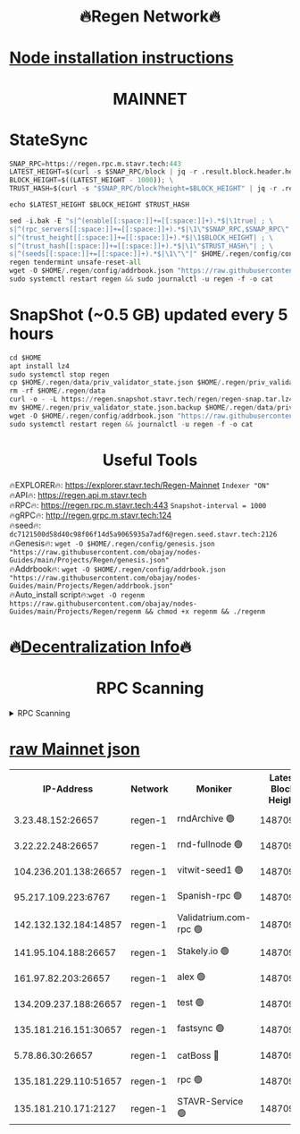 <h1 align="center"> 🔥Regen Network🔥</h1>

[Node installation instructions](https://github.com/obajay/nodes-Guides/tree/main/Projects/Regen)
=
<h1 align="center"> MAINNET</h1>

# StateSync
```python
SNAP_RPC=https://regen.rpc.m.stavr.tech:443
LATEST_HEIGHT=$(curl -s $SNAP_RPC/block | jq -r .result.block.header.height); \
BLOCK_HEIGHT=$((LATEST_HEIGHT - 1000)); \
TRUST_HASH=$(curl -s "$SNAP_RPC/block?height=$BLOCK_HEIGHT" | jq -r .result.block_id.hash)

echo $LATEST_HEIGHT $BLOCK_HEIGHT $TRUST_HASH

sed -i.bak -E "s|^(enable[[:space:]]+=[[:space:]]+).*$|\1true| ; \
s|^(rpc_servers[[:space:]]+=[[:space:]]+).*$|\1\"$SNAP_RPC,$SNAP_RPC\"| ; \
s|^(trust_height[[:space:]]+=[[:space:]]+).*$|\1$BLOCK_HEIGHT| ; \
s|^(trust_hash[[:space:]]+=[[:space:]]+).*$|\1\"$TRUST_HASH\"| ; \
s|^(seeds[[:space:]]+=[[:space:]]+).*$|\1\"\"|" $HOME/.regen/config/config.toml
regen tendermint unsafe-reset-all
wget -O $HOME/.regen/config/addrbook.json "https://raw.githubusercontent.com/obajay/nodes-Guides/main/Projects/Regen/addrbook.json"
sudo systemctl restart regen && sudo journalctl -u regen -f -o cat
```
# SnapShot (~0.5 GB) updated every 5 hours
```python
cd $HOME
apt install lz4
sudo systemctl stop regen
cp $HOME/.regen/data/priv_validator_state.json $HOME/.regen/priv_validator_state.json.backup
rm -rf $HOME/.regen/data
curl -o - -L https://regen.snapshot.stavr.tech/regen/regen-snap.tar.lz4 | lz4 -c -d - | tar -x -C $HOME/.regen --strip-components 2
mv $HOME/.regen/priv_validator_state.json.backup $HOME/.regen/data/priv_validator_state.json
wget -O $HOME/.regen/config/addrbook.json "https://raw.githubusercontent.com/obajay/nodes-Guides/main/Projects/Regen/addrbook.json"
sudo systemctl restart regen && journalctl -u regen -f -o cat
```

 <h1 align="center"> Useful Tools</h1>

🔥EXPLORER🔥:     https://explorer.stavr.tech/Regen-Mainnet        `Indexer "ON"` \
🔥API🔥:          https://regen.api.m.stavr.tech \
🔥RPC🔥:          https://regen.rpc.m.stavr.tech:443              `Snapshot-interval = 1000` \
🔥gRPC🔥:         http://regen.grpc.m.stavr.tech:124 \
🔥seed🔥:      `dc7121500d58d40c98f06f14d5a9065935a7adf6@regen.seed.stavr.tech:2126` \
🔥Genesis🔥:   `wget -O $HOME/.regen/config/genesis.json "https://raw.githubusercontent.com/obajay/nodes-Guides/main/Projects/Regen/genesis.json"` \
🔥Addrbook🔥:  `wget -O $HOME/.regen/config/addrbook.json "https://raw.githubusercontent.com/obajay/nodes-Guides/main/Projects/Regen/addrbook.json"` \
🔥Auto_install script🔥:`wget -O regenm https://raw.githubusercontent.com/obajay/nodes-Guides/main/Projects/Regen/regenm && chmod +x regenm && ./regenm`

🔥[Decentralization Info](https://github.com/obajay/StateSync-snapshots/tree/main/Projects/Regen/Decentralization)🔥
=
<h1 align="center"> RPC Scanning</h1>

<details>
<summary>RPC Scanning</summary>

<h2 align="center"> We scan nodes in real time every 4 hours. And we provide the final result of RPC endpoints.
We cannot influence the operation of these nodes in any way. </h2>


```python
If Voting Power is higher than 0 --> then the Node is a validator of the network and may be subject to attack and be a potential threat to the chain.
```
```python
We marked such validators with a red symbol
```

</details>

[raw Mainnet json](https://rpc-check.regenm.stavr.tech/regenm/rpc-regenm-result.json)
=


<table><tr><th>IP-Address</th><th>Network</th><th>Moniker</th><th>Latest Block Height</th><th>Earliest Block Height</th><th>Catching Up</th><th>Tx Index</th><th>Voting Power</th><th>Scan Time</th></tr><tr><td>3.23.48.152:26657</td><td>regen-1</td><td>rndArchive 🟢</td><td>14870927</td><td>1</td><td>False</td><td>on</td><td>0</td><td>2024-02-26T17:00:14.789381743UTC</td></tr><tr><td>3.22.22.248:26657</td><td>regen-1</td><td>rnd-fullnode 🟢</td><td>14870926</td><td>4134001</td><td>False</td><td>on</td><td>0</td><td>2024-02-26T17:00:12.110723605UTC</td></tr><tr><td>104.236.201.138:26657</td><td>regen-1</td><td>vitwit-seed1 🟢</td><td>14870921</td><td>8943001</td><td>False</td><td>on</td><td>0</td><td>2024-02-26T16:59:44.214667720UTC</td></tr><tr><td>95.217.109.223:6767</td><td>regen-1</td><td>Spanish-rpc 🟢</td><td>14870930</td><td>10068001</td><td>False</td><td>on</td><td>0</td><td>2024-02-26T17:00:34.123265071UTC</td></tr><tr><td>142.132.132.184:14857</td><td>regen-1</td><td>Validatrium.com-rpc 🟢</td><td>14870930</td><td>11175001</td><td>False</td><td>on</td><td>0</td><td>2024-02-26T17:00:36.381200704UTC</td></tr><tr><td>141.95.104.188:26657</td><td>regen-1</td><td>Stakely.io 🟢</td><td>14870924</td><td>13442501</td><td>False</td><td>on</td><td>0</td><td>2024-02-26T17:00:01.222280306UTC</td></tr><tr><td>161.97.82.203:26657</td><td>regen-1</td><td>alex 🟢</td><td>14870928</td><td>13992001</td><td>False</td><td>on</td><td>0</td><td>2024-02-26T17:00:23.599516691UTC</td></tr><tr><td>134.209.237.188:26657</td><td>regen-1</td><td>test 🟢</td><td>14870932</td><td>13992001</td><td>False</td><td>on</td><td>0</td><td>2024-02-26T17:00:48.916794606UTC</td></tr><tr><td>135.181.216.151:30657</td><td>regen-1</td><td>fastsync 🟢</td><td>14870928</td><td>14457001</td><td>False</td><td>off</td><td>0</td><td>2024-02-26T17:00:23.290425069UTC</td></tr><tr><td>5.78.86.30:26657</td><td>regen-1</td><td>catBoss 🔴</td><td>14870934</td><td>14797001</td><td>False</td><td>on</td><td>9080745181</td><td>2024-02-26T17:00:58.017941564UTC</td></tr><tr><td>135.181.229.110:51657</td><td>regen-1</td><td>rpc 🟢</td><td>14870924</td><td>14844001</td><td>False</td><td>on</td><td>0</td><td>2024-02-26T16:59:58.886536772UTC</td></tr><tr><td>135.181.210.171:2127</td><td>regen-1</td><td>STAVR-Service 🟢</td><td>14870935</td><td>14867001</td><td>False</td><td>on</td><td>0</td><td>2024-02-26T17:01:02.426733536UTC</td></tr></table>